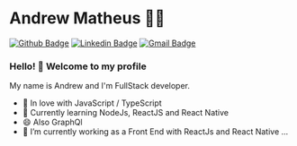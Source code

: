 # Andrew Matheus :man_technologist:

[![Github Badge](https://img.shields.io/badge/-Github-000?style=flat-square&logo=Github&logoColor=white&link=https://github.com/andrewmatheus)](https://github.com/andrewmatheus)
[![Linkedin Badge](https://img.shields.io/badge/-LinkedIn-blue?style=flat-square&logo=Linkedin&logoColor=white&link=https://www.linkedin.com/in/andrew-cabral-developer/)](https://www.linkedin.com/in/andrew-cabral-developer/)
[![Gmail Badge](https://img.shields.io/badge/-Gmail-c14438?style=flat-square&logo=Gmail&logoColor=white&link=mailto:andrewmatheus@gmail.com)](mailto:andrewmatheus@gmail.com)

### Hello! 👋 Welcome to my profile

My name is Andrew and I'm FullStack developer.

 - 💙 In love with JavaScript / TypeScript
 - 🌱 Currently learning NodeJs, ReactJS and React Native
 - 😄 Also GraphQl 
 - 🔭 I’m currently working as a Front End with ReactJs and React Native ...

